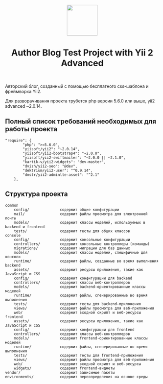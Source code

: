 <p align="center">
    <a href="https://github.com/yiisoft" target="_blank">
        <img src="https://avatars0.githubusercontent.com/u/993323" height="100px">
    </a>
    <h1 align="center">Author Blog Test Project with Yii 2 Advanced</h1>
    <br>
</p>

Авторский блог, созданный с помощью бесплатного css-шаблона и фреймворка Yii2. 

Для разворачивания проекта трубется php версии 5.6.0 или выше, yii2 advanced ~2.0.14.

Полный список требований необходимых для работы проекта
-------------------

```
"require": {
        "php": ">=5.6.0",
        "yiisoft/yii2": "~2.0.14",
        "yiisoft/yii2-bootstrap4": "~2.0.0",
        "yiisoft/yii2-swiftmailer": "~2.0.0 || ~2.1.0",
		"kartik-v/yii2-widgets": "dev-master",
		"dvizh/yii2-seo": "@dev",
        "dektrium/yii2-user": "^0.9.14",
        "dmstr/yii2-adminlte-asset": "^2.1"
    },
```

Структура проекта
-------------------

```
common
    config/              содержит общие конфигурации
    mail/                содержит файлы просмотра для электронной почты
    models/              содержит классы моделей, используемых в backend и frontend
    tests/               содержит тесты для общих классов   
console
    config/              содержит консольные конфигурации
    controllers/         содержит консольные контроллеры (команды)
    migrations/          содержит миграции для баз данных
    models/              содержит классы моделей, специфичные для консоли
    runtime/             содержит файлы, созданные во время выполнения
backend
    assets/              содержит ресурсы приложения, такие как JavaScript и CSS
    config/              содержит конфигурации для backend
    controllers/         содержит классы веб-контроллеров
    models/              содержит backend-ориентированные классы моделей
    runtime/             содержит файлы, сгенерированные во время выполнения
    tests/               содержит тесты для backend-приложения    
    views/               содержит файлы просмотра для веб-приложения
    web/                 содержит входной скрипт и веб-ресурсы
frontend
    assets/              содержит ресурсы приложения, такие как JavaScript и CSS
    config/              содержит конфигурации для frontend
    controllers/         содержит классы веб-контроллеров
    models/              содержит frontend-ориентированные классы моделей
    runtime/             содержит файлы, сгенерированные во время выполнения
    tests/               содержит тесты для frontend-приложения    
    views/               содержит файлы просмотра для веб-приложения
    web/                 содержит входной скрипт и веб-ресурсы
    widgets/             содержит frontend-виджеты
vendor/                  содержит зависимые пакеты
environments/            содержит переопределения на основе среды
```
